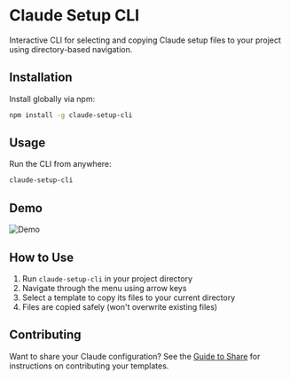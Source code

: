 # Claude Setup CLI

Interactive CLI for selecting and copying Claude setup files to your project using directory-based navigation.

## Installation

Install globally via npm:

```bash
npm install -g claude-setup-cli
```

## Usage

Run the CLI from anywhere:

```bash
claude-setup-cli
```

## Demo

![Demo](https://media2.giphy.com/media/v1.Y2lkPTc5MGI3NjExcGVtZmI5cndqbmtucHJhM3BudGluNTE2bjRjdDVrc25qZ2ZtMW16eiZlcD12MV9pbnRlcm5hbF9naWZfYnlfaWQmY3Q9Zw/VGIOJUpNDOx2UKjTJ1/giphy.gif)

## How to Use

1. Run `claude-setup-cli` in your project directory
2. Navigate through the menu using arrow keys
3. Select a template to copy its files to your current directory
4. Files are copied safely (won't overwrite existing files)

## Contributing

Want to share your Claude configuration? See the [Guide to Share](guide-to-share.md) for instructions on contributing your templates.